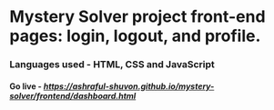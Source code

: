 # Mystery Solver project front-end pages: login, logout, and profile.

### Languages used - HTML, CSS and JavaScript

#### Go live - <i> https://ashraful-shuvon.github.io/mystery-solver/frontend/dashboard.html <i/>

